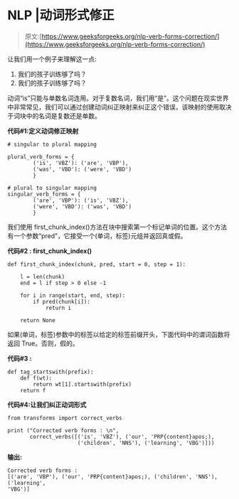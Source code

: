 # NLP |动词形式修正

> 原文:[https://www.geeksforgeeks.org/nlp-verb-forms-correction/](https://www.geeksforgeeks.org/nlp-verb-forms-correction/)

让我们用一个例子来理解这一点:

1.  我们的孩子训练够了吗？
2.  我们的孩子训练够了吗？

动词“is”只能与单数名词连用。对于复数名词，我们用“是”。这个问题在现实世界中非常常见，我们可以通过创建动词纠正映射来纠正这个错误，该映射的使用取决于词块中的名词是复数还是单数。

**代码#1:定义动词修正映射**

```
# singular to plural mapping

plural_verb_forms = {
        ('is', 'VBZ'): ('are', 'VBP'),
        ('was', 'VBD'): ('were', 'VBD')
        }

# plural to singular mapping
singular_verb_forms = {
        ('are', 'VBP'): ('is', 'VBZ'),
        ('were', 'VBD'): ('was', 'VBD')
        }
```

我们使用 first_chunk_index()方法在块中搜索第一个标记单词的位置。这个方法有一个参数“pred”，它接受一个(单词，标签)元组并返回真或假。

**代码#2 : first_chunk_index()**

```
def first_chunk_index(chunk, pred, start = 0, step = 1):

    l = len(chunk)
    end = l if step > 0 else -1

    for i in range(start, end, step):
        if pred(chunk[i]):
            return i

    return None
```

如果(单词，标签)参数中的标签以给定的标签前缀开头，下面代码中的谓词函数将返回 True。否则，假的。

**代码#3 :**

```
def tag_startswith(prefix):
    def f(wt):
        return wt[1].startswith(prefix)
    return f
```

**代码#4:让我们纠正动词形式**

```
from transforms import correct_verbs

print ("Corrected verb forms : \n", 
       correct_verbs([('is', 'VBZ'), ('our', 'PRP{content}apos;), 
                      ('children', 'NNS'), ('learning', 'VBG')]))
```

**输出:**

```
Corrected verb forms : 
[('are', 'VBP'), ('our', 'PRP{content}apos;), ('children', 'NNS'), ('learning',
'VBG')]

```